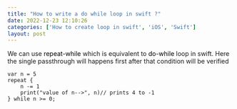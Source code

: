```yaml
---
title: "How to write a do while loop in swift ?"
date: 2022-12-23 12:10:26
categories: ['How to create loop in swift', 'iOS', 'Swift']
layout: post
---
```


<!-- wp:paragraph -->
We can use <mark style="background-color:rgba(0, 0, 0, 0)" class="has-inline-color has-ast-global-color-1-color">repeat-while</mark> which is equivalent to <mark style="background-color:rgba(0, 0, 0, 0)" class="has-inline-color has-ast-global-color-1-color">do-while</mark> loop in swift. Here the single passthrough will happens first after that condition will be verified 


<!-- /wp:paragraph -->

<!-- wp:code -->
<pre class="wp-block-code"><code lang="swift" class="language-swift">var n = 5
repeat {
    n -= 1
    print("value of n-->", n)// prints 4 to -1
} while n >= 0;</code></pre>
<!-- /wp:code -->